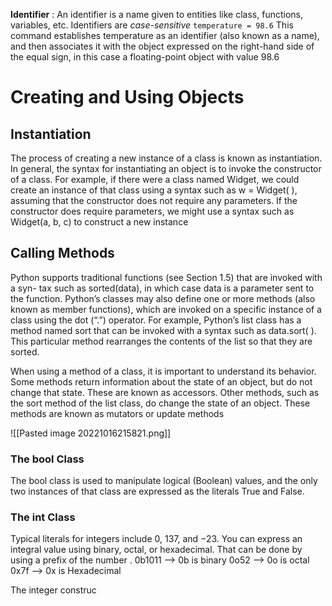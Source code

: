 


**Identifier** : An identifier is a name given to entities like class, functions, variables, etc. Identifiers are *case-sensitive*
`temperature = 98.6`
This command establishes temperature as an identifier (also known as a name), and then associates it with the object expressed on the right-hand side of the equal sign, in this case a floating-point object with value 98.6

# Creating and Using Objects

## Instantiation  
The process of creating a new instance of a class is known as instantiation. In  general, the syntax for instantiating an object is to invoke the constructor of a class.  For example, if there were a class named Widget, we could create an instance of  that class using a syntax such as w = Widget( ), assuming that the constructor does  not require any parameters. If the constructor does require parameters, we might  use a syntax such as Widget(a, b, c) to construct a new instance

## Calling Methods  
Python supports traditional functions (see Section 1.5) that are invoked with a syn- tax such as sorted(data), in which case data is a parameter sent to the function. Python’s classes may also define one or more methods (also known as member functions), which are invoked on a specific instance of a class using the dot (“.”)  operator. For example, Python’s list class has a method named sort that can be invoked with a syntax such as data.sort( ). This particular method rearranges the contents of the list so that they are sorted.

When using a method of a class, it is important to understand its behavior. Some methods return information about the state of an object, but do not change that state. These are known as accessors. Other methods, such as the sort method of the list class, do change the state of an object. These methods are known as mutators or update methods

![[Pasted image 20221016215821.png]]

### The bool Class

The bool class is used to manipulate logical (Boolean) values, and the only two instances of that class are expressed as the literals True and False.

### The int Class

Typical literals for integers include 0, 137, and −23. 
You can express an integral value using binary, octal, or hexadecimal. That can be done by using a prefix of the number .
0b1011 --> 0b is binary
0o52 --> 0o is octal
0x7f --> 0x is Hexadecimal

The integer construc

